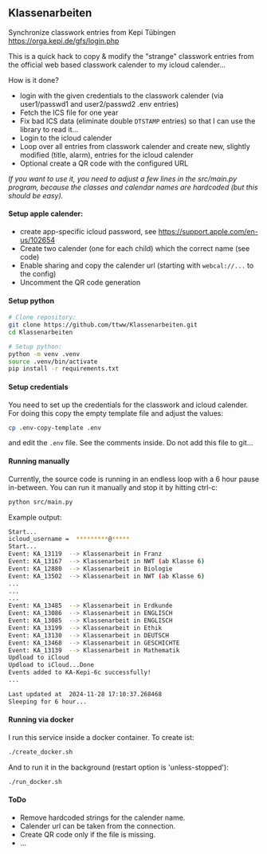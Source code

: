 ## Klassenarbeiten

Synchronize classwork entries from Kepi Tübingen https://orga.kepi.de/gfs/login.php

This is a quick hack to copy & modify the "strange" classwork entries from the official web based classwork calender to my icloud calender...

How is it done?
- login with the given credentials to the classwork calender (via user1/passwd1 and user2/passwd2 .env entries)
- Fetch the ICS file for one year
- Fix bad ICS data (eliminate double `DTSTAMP` entries) so that I can use the library to read it...
- Login to the icloud calender
- Loop over all entries from classwork calender and create new, slightly modified (title, alarm), entries for the icloud calender
- Optional create a QR code with the configured URL

*If you want to use it, you need to adjust a few lines in the src/main.py program, because the classes and calendar names are hardcoded (but this should be easy).*

#### Setup apple calender:
- create app-specific icloud password, see https://support.apple.com/en-us/102654
- Create two calender (one for each child) which the correct name (see code)
- Enable sharing and copy the calender url (starting with `webcal://...` to the config)
- Uncomment the QR code generation

#### Setup python

```bash
# Clone repository:
git clone https://github.com/ttww/Klassenarbeiten.git
cd Klassenarbeiten

# Setup python:
python -m venv .venv
source .venv/bin/activate
pip install -r requirements.txt
```

#### Setup credentials

You need to set up the credentials for the classwork and icloud calender.
For doing this copy the empty template file and adjust the values:
```bash
cp .env-copy-template .env
```
and edit the `.env` file. See the comments inside.
Do not add this file to git...

#### Running manually

Currently, the source code is running in an endless loop with a 6 hour pause in-between.
You can run it manually and stop it by hitting ctrl-c:

```bash
python src/main.py
```

Example output:
```bash
Start...
icloud_username =  *********@*****
Start...
Event: KA_13119  --> Klassenarbeit in Franz
Event: KA_13167  --> Klassenarbeit in NWT (ab Klasse 6)
Event: KA_12880  --> Klassenarbeit in Biologie
Event: KA_13502  --> Klassenarbeit in NWT (ab Klasse 6)
...
...
...
Event: KA_13485  --> Klassenarbeit in Erdkunde
Event: KA_13086  --> Klassenarbeit in ENGLISCH
Event: KA_13085  --> Klassenarbeit in ENGLISCH
Event: KA_13199  --> Klassenarbeit in Ethik
Event: KA_13130  --> Klassenarbeit in DEUTSCH
Event: KA_13468  --> Klassenarbeit in GESCHICHTE
Event: KA_13139  --> Klassenarbeit in Mathematik
Updload to iCloud
Updload to iCloud...Done
Events added to KA-Kepi-6c successfully!
...

Last updated at  2024-11-28 17:10:37.268468
Sleeping for 6 hour...
```

#### Running via docker

I run this service inside a docker container.
To create ist:
```bash
./create_docker.sh
```
And to run it in the background (restart option is 'unless-stopped'):
```bash
./run_docker.sh
```


#### ToDo
- Remove hardcoded strings for the calender name.
- Calender url can be taken from the connection.
- Create QR code only if the file is missing. 
- ...